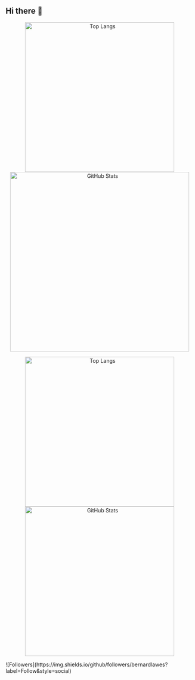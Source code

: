 ## Hi there 👋

<!--
**bernardlawes/bernardlawes** is a ✨ _special_ ✨ repository because its `README.md` (this file) appears on your GitHub profile.

Here are some ideas to get you started:

- 🔭 I’m currently working on ...
- 🌱 I’m currently learning ...
- 👯 I’m looking to collaborate on ...
- 🤔 I’m looking for help with ...
- 💬 Ask me about ...
- 📫 How to reach me: ...
- 😄 Pronouns: ...
- ⚡ Fun fact: ...
-->

<p align="center">
  <img width="400" src="https://github-readme-stats.vercel.app/api/top-langs/?username=bernardlawes&layout=compact&theme=tokyonight" alt="Top Langs" />

  <img width="480" src="https://github-readme-stats.vercel.app/api?username=bernardlawes&show_icons=true&theme=tokyonight" alt="GitHub Stats" />
</p>

<p align="center">
  <img width="400" src="https://github-readme-stats.vercel.app/api?username=bernardlawes&layout=compact&theme=tokyonight" alt="Top Langs" />

  <img width="400" src="https://github-readme-stats.vercel.app/api?username=bernardlawes&show_icons=true&theme=tokyonight" alt="GitHub Stats" />
</p>
![Followers](https://img.shields.io/github/followers/bernardlawes?label=Follow&style=social)


